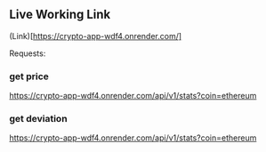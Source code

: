 ## Live Working Link

(Link)[https://crypto-app-wdf4.onrender.com/]

Requests:

### get price

https://crypto-app-wdf4.onrender.com/api/v1/stats?coin=ethereum

### get deviation

https://crypto-app-wdf4.onrender.com/api/v1/stats?coin=ethereum
